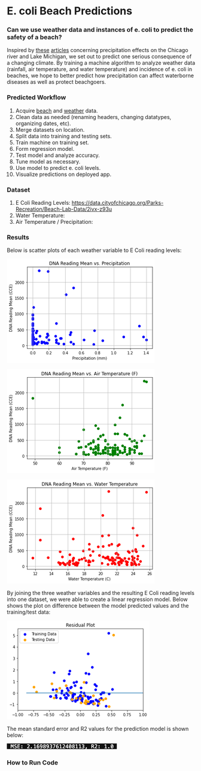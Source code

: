 # E. coli Beach Predictions

### Can we use weather data and instances of e. coli to predict the safety of a beach?

Inspired by [these](https://www.chicagoriver.org/issues/policy/climate-change) [articles](https://www.nytimes.com/interactive/2021/07/07/climate/chicago-river-lake-michigan.html) concerning precipitation effects on the Chicago river and Lake Michigan, we set out to predict one serious consequence of a changing climate. By training a machine algorithm to analyze weather data (rainfall, air temperature, and water temperature) and incidence of e. coli in beaches, we hope to better predict how precipitation can affect waterborne diseases as well as protect beachgoers.

### Predicted Workflow

1. Acquire [beach](https://data.cityofchicago.org/Parks-Recreation/Beach-Lab-Data/2ivx-z93u) and [weather](https://www.ncdc.noaa.gov/cdo-web/) data.
2. Clean data as needed (renaming headers, changing datatypes, organizing dates, etc).
3. Merge datasets on location.
4. Split data into training and testing sets.
5. Train machine on training set.
6. Form regression model.
7. Test model and analyze accuracy.
8. Tune model as necessary.
9. Use model to predict e. coli levels.
10. Visualize predictions on deployed app.

### Dataset
1. E Coli Reading Levels: https://data.cityofchicago.org/Parks-Recreation/Beach-Lab-Data/2ivx-z93u
2. Water Temperature: 
3. Air Temperature / Precipitation:


### Results
Below is scatter plots of each weather variable to E Coli reading levels:

![DNA_Precip](Resources/DNA_Precip.png)

![DNA_AirTemp](Resources/DNA_AirTemp.png)

![DNA_WaterTemp](Resources/DNA_WaterTemp.png)


By joining the three weather variables and the resulting E Coli reading levels into one dataset, we were able to create a linear regression model. Below shows the plot on difference between the model predicted values and the training/test data:

![Model](Resources/Model.png)


The mean standard error and R2 values for the prediction model is shown below:

![Calculation](Resources/MSE_and_R2.png)


### How to Run Code